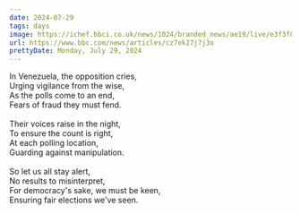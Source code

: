 ```yaml
---
date: 2024-07-29
tags: days
image: https://ichef.bbci.co.uk/news/1024/branded_news/ae19/live/e3f3f870-4d3f-11ef-8529-87397a6b7203.jpg
url: https://www.bbc.com/news/articles/cz7ek27j7j3o
prettyDate: Monday, July 29, 2024
---
```

In Venezuela, the opposition cries,<br>Urging vigilance from the wise,<br>As the polls come to an end,<br>Fears of fraud they must fend.<br><br>Their voices raise in the night,<br>To ensure the count is right,<br>At each polling location,<br>Guarding against manipulation.<br><br>So let us all stay alert,<br>No results to misinterpret,<br>For democracy's sake, we must be keen,<br>Ensuring fair elections we've seen.